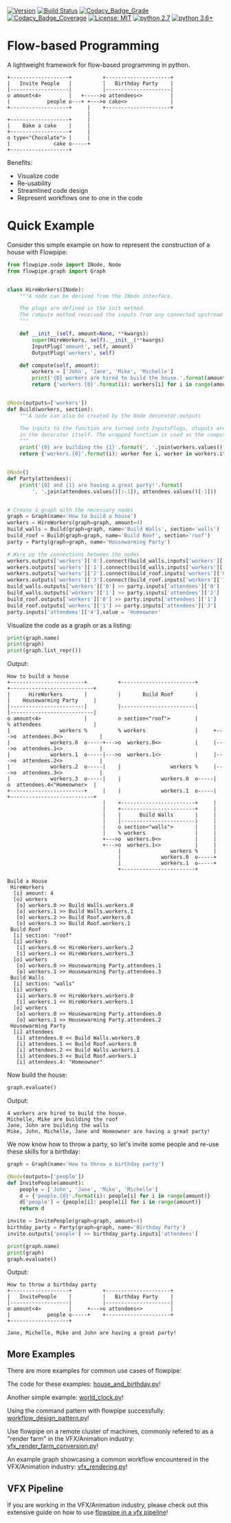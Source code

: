 
[![Version](https://img.shields.io/pypi/v/flowpipe.svg)](https://pypi.org/project/flowpipe/)
[![Build Status](https://travis-ci.org/PaulSchweizer/flowpipe.svg?branch=master)](https://travis-ci.org/PaulSchweizer/flowpipe)
[![Codacy_Badge_Grade](https://api.codacy.com/project/badge/Grade/6ac650d8580d43dbaf7de96a3171e76f)](https://www.codacy.com/app/paulschweizer/flowpipe?utm_source=github.com&amp;utm_medium=referral&amp;utm_content=PaulSchweizer/flowpipe&amp;utm_campaign=Badge_Grade)
[![Codacy_Badge_Coverage](https://api.codacy.com/project/badge/Coverage/6ac650d8580d43dbaf7de96a3171e76f)](https://www.codacy.com/app/paulschweizer/flowpipe?utm_source=github.com&utm_medium=referral&utm_content=PaulSchweizer/flowpipe&utm_campaign=Badge_Coverage) [![License: MIT](https://img.shields.io/badge/License-MIT-blue.svg)](LICENSE) [![python 2.7](https://img.shields.io/badge/python-2.7%2B-blue.svg)](https://www.python.org/downloads/) [![python 3.6+](https://img.shields.io/badge/python-3.6%2B-blue.svg)](https://www.python.org/downloads/)


# Flow-based Programming
A lightweight framework for flow-based programming in python.

```
+-------------------+          +---------------------+
|   Invite People   |          |   Birthday Party    |
|-------------------|          |---------------------|
o amount<4>         |   +----->o attendees<>         |
|            people o---+ +--->o cake<>              |
+-------------------+     |    +---------------------+
                          |
+-------------------+     |
|    Bake a cake    |     |
+-------------------+     |
o type<"Chocolate"> |     |
|              cake o-----+
+-------------------+
```

Benefits:
  - Visualize code
  - Re-usability
  - Streamlined code design
  - Represent workflows one to one in the code

# Quick Example

Consider this simple example on how to represent the construction of a house with Flowpipe:

```python
from flowpipe.node import INode, Node
from flowpipe.graph import Graph


class HireWorkers(INode):
    """A node can be derived from the INode interface.

    The plugs are defined in the init method.
    The compute method received the inputs from any connected upstream nodes.
    """

    def __init__(self, amount=None, **kwargs):
        super(HireWorkers, self).__init__(**kwargs)
        InputPlug('amount', self, amount)
        OutputPlug('workers', self)

    def compute(self, amount):
        workers = ['John', 'Jane', 'Mike', 'Michelle']
        print('{0} workers are hired to build the house.'.format(amount))
        return {'workers.{0}'.format(i): workers[i] for i in range(amount)}


@Node(outputs=['workers'])
def Build(workers, section):
    """A node can also be created by the Node decorator.outputs

    The inputs to the function are turned into InputsPlugs, otuputs are defined
    in the decorator itself. The wrapped function is used as the compute method.
    """
    print('{0} are building the {1}'.format(', '.join(workers.values()), section))
    return {'workers.{0}'.format(i): worker for i, worker in workers.items()}


@Node()
def Party(attendees):
    print('{0} and {1} are having a great party!'.format(
        ', '.join(attendees.values()[:-1]), attendees.values()[-1]))


# Create a graph with the necessary nodes
graph = Graph(name='How to build a house')
workers = HireWorkers(graph=graph, amount=4)
build_walls = Build(graph=graph, name='Build Walls', section='walls')
build_roof = Build(graph=graph, name='Build Roof', section='roof')
party = Party(graph=graph, name='Housewarming Party')

# Wire up the connections between the nodes
workers.outputs['workers']['0'].connect(build_walls.inputs['workers']['0'])
workers.outputs['workers']['1'].connect(build_walls.inputs['workers']['1'])
workers.outputs['workers']['2'].connect(build_roof.inputs['workers']['0'])
workers.outputs['workers']['3'].connect(build_roof.inputs['workers']['1'])
build_walls.outputs['workers']['0'] >> party.inputs['attendees']['0']
build_walls.outputs['workers']['1'] >> party.inputs['attendees']['2']
build_roof.outputs['workers']['0'] >> party.inputs['attendees']['1']
build_roof.outputs['workers']['1'] >> party.inputs['attendees']['3']
party.inputs['attendees']['4'].value = 'Homeowner'
```

Visualize the code as a graph or as a listing:

```python
print(graph.name)
print(graph)
print(graph.list_repr())
```

Output:

```
How to build a house
+------------------------+          +------------------------+          +---------------------------+
|      HireWorkers       |          |       Build Roof       |          |    Housewarming Party     |
|------------------------|          |------------------------|          |---------------------------|
o amount<4>              |          o section<"roof">        |          % attendees                 |
|                workers %          % workers                |     +--->o  attendees.0<>            |
|             workers.0  o-----+--->o  workers.0<>           |     |--->o  attendees.1<>            |
|             workers.1  o-----|--->o  workers.1<>           |     |--->o  attendees.2<>            |
|             workers.2  o-----|    |                workers %     |--->o  attendees.3<>            |
|             workers.3  o-----|    |             workers.0  o-----|    o  attendees.4<"Homeowner>  |
+------------------------+     |    |             workers.1  o-----|    +---------------------------+
                               |    +------------------------+     |
                               |    +------------------------+     |
                               |    |      Build Walls       |     |
                               |    |------------------------|     |
                               |    o section<"walls">       |     |
                               |    % workers                |     |
                               +--->o  workers.0<>           |     |
                               +--->o  workers.1<>           |     |
                                    |                workers %     |
                                    |             workers.0  o-----+
                                    |             workers.1  o-----+
                                    +------------------------+

Build a House
 HireWorkers
  [i] amount: 4
  [o] workers
   [o] workers.0 >> Build Walls.workers.0
   [o] workers.1 >> Build Walls.workers.1
   [o] workers.2 >> Build Roof.workers.0
   [o] workers.3 >> Build Roof.workers.1
 Build Roof
  [i] section: "roof"
  [i] workers
   [i] workers.0 << HireWorkers.workers.2
   [i] workers.1 << HireWorkers.workers.3
  [o] workers
   [o] workers.0 >> Housewarming Party.attendees.1
   [o] workers.1 >> Housewarming Party.attendees.3
 Build Walls
  [i] section: "walls"
  [i] workers
   [i] workers.0 << HireWorkers.workers.0
   [i] workers.1 << HireWorkers.workers.1
  [o] workers
   [o] workers.0 >> Housewarming Party.attendees.0
   [o] workers.1 >> Housewarming Party.attendees.2
 Housewarming Party
  [i] attendees
   [i] attendees.0 << Build Walls.workers.0
   [i] attendees.1 << Build Roof.workers.0
   [i] attendees.2 << Build Walls.workers.1
   [i] attendees.3 << Build Roof.workers.1
   [i] attendees.4: "Homeowner"
```

Now build the house:

```python
graph.evaluate()
```

Output:

```
4 workers are hired to build the house.
Michelle, Mike are building the roof
Jane, John are building the walls
Mike, John, Michelle, Jane and Homeowner are having a great party!
```

We now know how to throw a party, so let's invite some people and re-use these skills for a birthday:

```python
graph = Graph(name='How to throw a birthday party')

@Node(outputs=['people'])
def InvitePeople(amount):
    people = ['John', 'Jane', 'Mike', 'Michelle']
    d = {'people.{0}'.format(i): people[i] for i in range(amount)}
    d['people'] = {people[i]: people[i] for i in range(amount)}
    return d

invite = InvitePeople(graph=graph, amount=4)
birthday_party = Party(graph=graph, name='Birthday Party')
invite.outputs['people'] >> birthday_party.inputs['attendees']

print(graph.name)
print(graph)
graph.evaluate()
```

Output:

```
How to throw a birthday party
+-------------------+          +---------------------+
|   InvitePeople    |          |   Birthday Party    |
|-------------------|          |---------------------|
o amount<4>         |     +--->o attendees<>         |
|            people o-----+    +---------------------+
+-------------------+

Jane, Michelle, Mike and John are having a great party!
```

## More Examples

There are more examples for common use cases of flowpipe:

The code for these examples:
[house_and_birthday.py](examples/house_and_birthday.py)!

Another simple example:
[world_clock.py](examples/world_clock.py)!

Using the command pattern with flowpipe successfully:
[workflow_design_pattern.py](examples/workflow_design_pattern.py)!

Use flowpipe on a remote cluster of machines, commonly refered to as a "render farm" in the VFX/Animation industry:
[vfx_render_farm_conversion.py](examples/vfx_render_farm_conversion.py)!

An example graph showcasing a common workflow encountered in the VFX/Animation industry:
[vfx_rendering.py](examples/vfx_rendering.py)!

## VFX Pipeline

If you are working in the VFX/Animation industry, please check out this extensive guide on how to use [flowpipe in a vfx pipeline](flowpipe-for-vfx-pipelines.md)!
